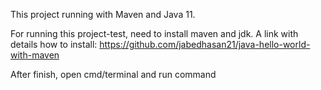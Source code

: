 This project running with Maven and Java 11.

For running this project-test, need to install maven and jdk. A link with details how to install: https://github.com/jabedhasan21/java-hello-world-with-maven

After finish, open cmd/terminal and run <mvn integration-test> command
